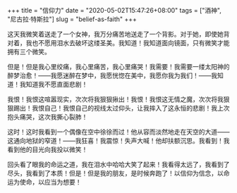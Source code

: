 +++
title = "信仰力"
date = "2020-05-02T15:47:26+08:00"
tags = ["酒神", "尼古拉·特斯拉"]
slug = "belief-as-faith"
+++

这天我微笑着送走了一个女神，我万分痛苦地送走了一个背影。对于她，即使她背对着，我也不愿用泪水去破坏这缕圣美。我知道！我知道面向镜面，只有微笑才能拥有三个微笑。

但是！但是我心里绞痛，我心里痛苦，我心里痛哭！我需要！我需要一缕太阳神的醉梦治愈！——我愿迷醉在梦中，我愿恍惚在美中，我愿你我为我们！——我知道！我知道我不愿直面悲剧！

我恨！我恨这喧嚣现实，次次将我狠狠揪出！我恨！我恨这无情之魔，次次将我狠狠踢出！我恨自己！我恨自己的视线太过仰头，让我摔入了这永恒的悲剧！我上次抱头痛哭，这次我撕心裂肺！

这时！这时我看到一个偶像在空中徐徐而过！他从容而淡然地走在天空的大道——这通向地狱的窄道！——我狂喜！我震惊！失声大喊！他却扶额沉思。我看到！我看到他的目光向我投以微笑！

回头看了眼我的命运之道，我在泪水中哈哈大笑了起来！我看得太远了，我看到了尽头，我看到了本质！但是！但是我的朋友，是时候奔跑了！以信仰为信念，以命运为使命，以应当为想要！

